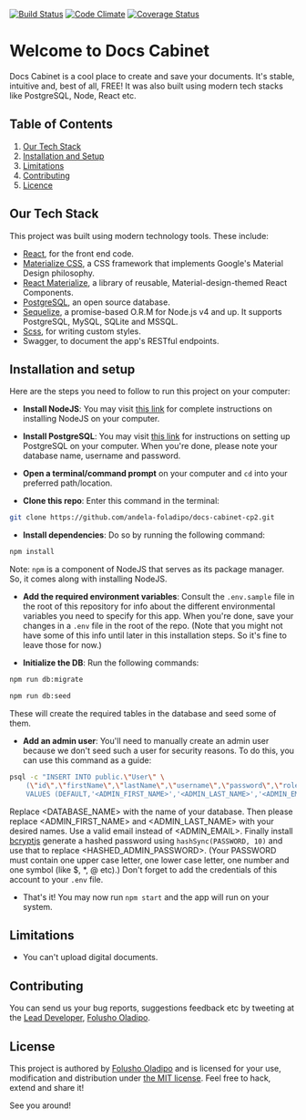 [![Build Status](https://travis-ci.org/andela-foladipo/docs-cabinet-cp2.svg?branch=develop)](https://travis-ci.org/andela-foladipo/docs-cabinet-cp2)
[![Code Climate](https://codeclimate.com/github/andela-foladipo/docs-cabinet-cp2//badges/gpa.svg)](https://codeclimate.com/github/andela-foladipo/docs-cabinet-cp2/)
[![Coverage Status](https://coveralls.io/repos/github/andela-foladipo/docs-cabinet-cp2/badge.svg?branch=chore%2F147025811%2Fsetup-frontend-dev-environment)](https://coveralls.io/github/andela-foladipo/docs-cabinet-cp2?branch=chore%2F147025811%2Fsetup-frontend-dev-environment)


# Welcome to Docs Cabinet
Docs Cabinet is a cool place to create and save your documents. It's
 stable, intuitive and, best of all, FREE! It was also built using
 modern tech stacks like PostgreSQL, Node, React etc.

## Table of Contents

  1. [Our Tech Stack](#our-tech-stack)
  1. [Installation and Setup](#installation-and-setup)
  1. [Limitations](#limitations)
  1. [Contributing](#contributing)
  1. [Licence](#license)

## Our Tech Stack

This project was built using modern technology tools. These include:
- [React](https://facebook.github.io/react/), for the front end code.
- [Materialize CSS](materializecss.com/), a CSS framework that implements
 Google's Material Design philosophy.
- [React Materialize](https://react-materialize.github.io/#/), a library of
 reusable, Material-design-themed React Components.
- [PostgreSQL](https://www.postgresql.org/), an open source database.
- [Sequelize](docs.sequelizejs.com/), a promise-based O.R.M for Node.js v4 and up. It supports
 PostgreSQL, MySQL, SQLite and MSSQL.
- [Scss](https://sass-lang.com), for writing custom styles.
- Swagger, to document the app's RESTful endpoints.

## Installation and setup

Here are the steps you need to follow to run this project on your computer:
- **Install NodeJS**: You may visit [this link](https://nodejs.org/en/download/) for complete 
instructions on installing NodeJS on your computer.

- **Install PostgreSQL**: You may visit [this link](http://postgresguide.com/setup/install.html) for 
instructions on setting up PostgreSQL on your computer. When you're done, please note your 
database name, username and password.

- **Open a terminal/command prompt** on your computer and `cd` into your preferred path/location.

- **Clone this repo**: Enter this command in the terminal:

```bash
git clone https://github.com/andela-foladipo/docs-cabinet-cp2.git
```

- **Install dependencies**: Do so by running the following command:

```bash
npm install
```

Note: `npm` is a component of NodeJS that serves as its package manager. So, it comes along with
 installing NodeJS.

- **Add the required environment variables**: Consult the `.env.sample` file in the root of this
 repository for info about the different environmental variables you need to specify for this app. When
 you're done, save your changes in a `.env` file in the root of the repo. (Note that you might not have
 some of this info until later in this installation steps. So it's fine to leave those for now.)

- **Initialize the DB**: Run the following commands:
```bash
npm run db:migrate

npm run db:seed
```

These will create the required tables in the database and seed some of them.

- **Add an admin user**: You'll need to manually create an admin user because we don't seed such a
 user for security reasons. To do this, you can use this command as a guide:

```bash
psql -c "INSERT INTO public.\"User\" \
    (\"id\",\"firstName\",\"lastName\",\"username\",\"password\",\"roleId\",\"createdAt\",\"updatedAt\") \
    VALUES (DEFAULT,'<ADMIN_FIRST_NAME>','<ADMIN_LAST_NAME>','<ADMIN_EMAIL>','<HASHED_ADMIN_PASSWORD>',0,'2017-06-14 17:01:40.739 +00:00','2017-06-14 17:01:40.739 +00:00')" -d <DATABASE_NAME>
```
Replace <DATABASE_NAME> with the name of your database. Then please replace <ADMIN\_FIRST\_NAME> and
 <ADMIN\_LAST\_NAME> with your desired names. Use a valid email instead of <ADMIN\_EMAIL>. Finally
 install [bcryptjs](https://www.npmjs.com/package/bcryptjs) generate a hashed password using
 `hashSync(PASSWORD, 10)` and use that to replace <HASHED\_ADMIN\_PASSWORD>. (Your PASSWORD must
 contain one upper case letter, one lower case letter, one number and one symbol (like $, *, @ etc).)
 Don't forget to add the credentials of this account to your `.env` file.

- That's it! You may now run `npm start` and the app will run on your system. 

## Limitations

- You can't upload digital documents.

## Contributing

You can send us your bug reports, suggestions feedback etc by tweeting at
 the [Lead Developer](https://google.com/search?q=folusho+oladipo), [Folusho Oladipo](https://twitter.com/folushooladipo).


## License

This project is authored by [Folusho Oladipo](https://google.com/search?q=Folusho+Oladipo) and is licensed 
for your use, modification and distribution under [the MIT license](https://en.wikipedia.org/wiki/MIT_License). 
Feel free to hack, extend and share it!

See you around!
